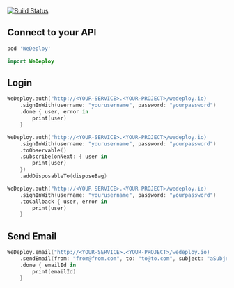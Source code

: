 [![Build Status](https://travis-ci.org/launchpad-project/api.swift.svg?branch=master)](https://travis-ci.org/launchpad-project/api.swift)

## Connect to your API

```ruby
pod 'WeDeploy'
```

```swift
import WeDeploy
```

## Login

```swift
WeDeploy.auth("http://<YOUR-SERVICE>.<YOUR-PROJECT>/wedeploy.io)
	.signInWith(username: "yourusername", password: "yourpassword")
	.done { user, error in 
		print(user)
	} 
```

```swift
WeDeploy.auth("http://<YOUR-SERVICE>.<YOUR-PROJECT>/wedeploy.io)
	.signInWith(username: "yourusername", password: "yourpassword")
	.toObservable()
	.subscribe(onNext: { user in
		print(user)
	})
	.addDisposableTo(disposeBag)
```

```swift
WeDeploy.auth("http://<YOUR-SERVICE>.<YOUR-PROJECT>/wedeploy.io)
	.signInWith(username: "yourusername", password: "yourpassword")
	.toCallback { user, error in
		print(user)
	} 
```

## Send Email

```swift
WeDeploy.email("http://<YOUR-SERVICE>.<YOUR-PROJECT>/wedeploy.io)
	.sendEmail(from: "from@from.com", to: "to@to.com", subject: "aSubject", body: "aBody")
	.done { emailId in 
		print(emailId)
	} 
```
